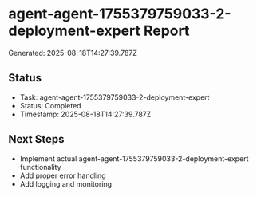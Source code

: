 # agent-agent-1755379759033-2-deployment-expert Report

Generated: 2025-08-18T14:27:39.787Z

## Status
- Task: agent-agent-1755379759033-2-deployment-expert
- Status: Completed
- Timestamp: 2025-08-18T14:27:39.787Z

## Next Steps
- Implement actual agent-agent-1755379759033-2-deployment-expert functionality
- Add proper error handling
- Add logging and monitoring
